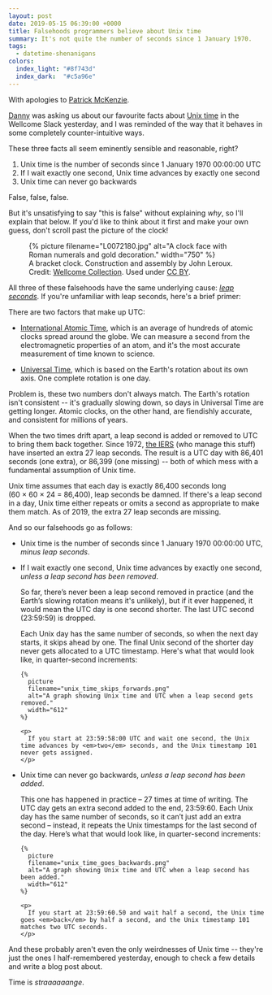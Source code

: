 ```yaml
---
layout: post
date: 2019-05-15 06:39:00 +0000
title: Falsehoods programmers believe about Unix time
summary: It's not quite the number of seconds since 1 January 1970.
tags:
  - datetime-shenanigans
colors:
  index_light: "#8f743d"
  index_dark:  "#c5a96e"
---
```


With apologies to [Patrick McKenzie].

[Danny] was asking us about our favourite facts about [Unix time] in the Wellcome Slack yesterday, and I was reminded of the way that it behaves in some completely counter-intuitive ways.

These three facts all seem eminently sensible and reasonable, right?

1.  Unix time is the number of seconds since 1 January 1970 00:00:00 UTC
2.  If I wait exactly one second, Unix time advances by exactly one second
3.  Unix time can never go backwards

False, false, false.

But it's unsatisfying to say "this is false" without explaining *why*, so I'll explain that below.
If you'd like to think about it first and make your own guess, don't scroll past the picture of the clock!

<figure>
  {%
    picture
    filename="L0072180.jpg"
    alt="A clock face with Roman numerals and gold decoration."
    width="750"
  %}
  <figcaption>
    A bracket clock.
    Construction and assembly by John Leroux.
    Credit: <a href="https://wellcomecollection.org/works/t8v9t648">Wellcome Collection</a>.
    Used under <a href="https://creativecommons.org/licenses/by/4.0/">CC&nbsp;BY</a>.
  </figcaption>
</figure>

All three of these falsehoods have the same underlying cause: *[leap seconds]*.
If you're unfamiliar with leap seconds, here's a brief primer:

There are two factors that make up UTC:

*   [International Atomic Time], which is an average of hundreds of atomic clocks spread around the globe.
    We can measure a second from the electromagnetic properties of an atom, and it's the most accurate measurement of time known to science.

*   [Universal Time], which is based on the Earth's rotation about its own axis.
    One complete rotation is one day.

Problem is, these two numbers don't always match.
The Earth's rotation isn't consistent -- it's gradually slowing down, so days in Universal Time are getting longer.
Atomic clocks, on the other hand, are fiendishly accurate, and consistent for millions of years.

When the two times drift apart, a leap second is added or removed to UTC to bring them back together.
Since 1972, [the IERS] \(who manage this stuff) have inserted an extra 27 leap seconds.
The result is a UTC day with 86,401 seconds (one extra), or 86,399 (one missing) -- both of which mess with a fundamental assumption of Unix time.

Unix time assumes that each day is exactly 86,400 seconds long (60&nbsp;&times;&nbsp;60&nbsp;&times;&nbsp;24&nbsp;=&nbsp;86,400), leap seconds be damned.
If there's a leap second in a day, Unix time either repeats or omits a second as appropriate to make them match.
As of 2019, the extra 27 leap seconds are missing.

And so our falsehoods go as follows:

<ul>
  <li>
    <p>
      Unix time is the number of seconds since 1 January 1970 00:00:00 UTC, <em>minus leap seconds</em>.
    </p>
  </li>
  <li>
    <p>
      If I wait exactly one second, Unix time advances by exactly one second, <em>unless a leap second has been removed</em>.
    </p>
    <p>
      So far, there’s never been a leap second removed in practice (and the Earth’s slowing rotation means it's unlikely), but if it ever happened, it would mean the UTC day is one second shorter.
      The last UTC second (23:59:59) is dropped.
    </p>
    <p>
      Each Unix day has the same number of seconds, so when the next day starts, it skips ahead by one.
      The final Unix second of the shorter day never gets allocated to a UTC timestamp.
      Here's what that would look like, in quarter-second increments:
    </p>

    {%
      picture
      filename="unix_time_skips_forwards.png"
      alt="A graph showing Unix time and UTC when a leap second gets removed."
      width="612"
    %}

    <p>
      If you start at 23:59:58:00 UTC and wait one second, the Unix time advances by <em>two</em> seconds, and the Unix timestamp 101 never gets assigned.
    </p>
  </li>
  <li>
    <p>
      Unix time can never go backwards, <em>unless a leap second has been added</em>.
    </p>
    <p>
      This one has happened in practice – 27 times at time of writing.
      The UTC day gets an extra second added to the end, 23:59:60.
      Each Unix day has the same number of seconds, so it can’t just add an extra second – instead, it repeats the Unix timestamps for the last second of the day.
      Here’s what that would look like, in quarter-second increments:
    </p>

    {%
      picture
      filename="unix_time_goes_backwards.png"
      alt="A graph showing Unix time and UTC when a leap second has been added."
      width="612"
    %}

    <p>
      If you start at 23:59:60.50 and wait half a second, the Unix time goes <em>back</em> by half a second, and the Unix timestamp 101 matches two UTC seconds.
    </p>
  </li>
</ul>

And these probably aren't even the only weirdnesses of Unix time -- they're just the ones I half-remembered yesterday, enough to check a few details and write a blog post about.

Time is *straaaaaange*.

[Patrick McKenzie]: https://www.kalzumeus.com/2010/06/17/falsehoods-programmers-believe-about-names/
[Danny]: https://twitter.com/dannybirchall
[Unix time]: https://en.wikipedia.org/wiki/Unix_time
[leap seconds]: https://en.wikipedia.org/wiki/Leap_second
[International Atomic Time]: https://en.wikipedia.org/wiki/International_Atomic_Time
[Universal Time]: https://en.wikipedia.org/wiki/Universal_Time
[the IERS]: https://en.wikipedia.org/wiki/International_Earth_Rotation_and_Reference_Systems_Service
